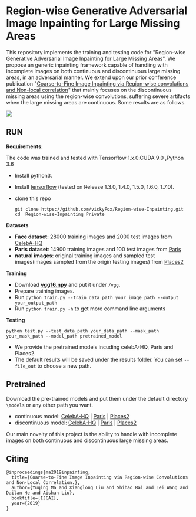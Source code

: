 # Region-wise Generative Adversarial Image Inpainting for Large Missing Areas
This repository implements the training and testing code for "Region-wise Generative Adversarial Image Inpainting for Large Missing Areas". We propose an generic inpainting framework capable of handling with incomplete images on both continuous and discontinuous large missing areas, in an adversarial manner. We extend upon our prior conference publication "[Coarse-to-Fine Image Inpainting via Region-wise convolutions and Non-local correlation](https://www.ijcai.org/proceedings/2019/0433.pdf)" that mainly focuses on the discontinuous missing areas using the region-wise convolutions, suffering severe artifacts when the large missing areas are continuous. Some results are as follows. 

![](https://github.com/vickyFox/Region-wise-Inpainting/blob/master/images/image1.png)
## RUN

**Requirements:**

The code was trained and tested with Tensorflow 1.x.0.CUDA 9.0 ,Python 3.6 

- Install python3.

- Install [tensorflow](https://www.tensorflow.org/install/) (tested on Release 1.3.0, 1.4.0, 1.5.0, 1.6.0, 1.7.0).

- clone this repo

  ```
  git clone https://github.com/vickyFox/Region-wise-Inpainting.git
  cd  Region-wise-Inpainting Private
  ```

**Datasets**

- **Face dataset**: 28000 training images and 2000 test images from [CelebA-HQ](https://drive.google.com/drive/folders/0B7EVK8r0v71peklHb0pGdDl6R28)
- **Paris dataset**: 14900 training images and 100 test images from [Paris](https://github.com/pathak22/context-encoder)
- **natural images**: original training images and sampled test images(images sampled from the origin testing images) from [Places2](http://places2.csail.mit.edu/)

**Training**
- Download **[vgg16.npy](https://drive.google.com/open?id=1iYsD62btPTL5ZIirGJIMbIU03ujJRNEU)** and put it under ```/vgg```.
- Prepare training images.
- Run ```python train.py --train_data_path your_image_path --output your_output_path```
- Run ```python train.py -h``` to get more command line arguments

**Testing**

 ```python test.py --test_data_path your_data_path --mask_path your_mask_path --model_path pretrained_model```
- We provide the pretrained models incuding celebA-HQ, Paris and Places2.
- The default results will be saved under the results folder. You can set ```--file_out``` to choose a new path.

## Pretrained
Download the pre-trained models and put them under the default directory ```\models``` or any other path you want.
- continuous model: [CelebA-HQ](https://drive.google.com/open?id=1q7tuopiOwRPZOPYG5076EPoFLPo0CQF6) | [Paris](https://drive.google.com/open?id=1STSPPyLQ4LjWj-juT5nMXJ9X5h7N_fjO) | [Places2](https://drive.google.com/open?id=1zYxZPU7L6Ongu0tlkHEJTPxf9Cw4RvqQ)
- discontinuous model: [CelebA-HQ](https://drive.google.com/open?id=1IsRRRcGIg-I1Dklxz09wO7UDiB5Q3Map) | [Paris](https://drive.google.com/open?id=1vtT6jiya2tSo6QVzVpbMFwoz6H9oGeZc) | [Places2](https://drive.google.com/open?id=1b9DubT3WTIKQ_GcQNAXxlB68c3C5jKX0) 

Our main novelty of this project is the ability to handle with incomplete images on both continuous and discontinuous large missing areas.

## Citing
```
@inproceedings{ma2019inpainting,
  title={Coarse-to-Fine Image Inpainting via Region-wise Convolutions and Non-Local Correlation.},
  author={Yuqing Ma and Xianglong Liu and Shihao Bai and Lei Wang and Dailan He and Aishan Liu},
  booktitle={IJCAI},
  year={2019}
}
```
